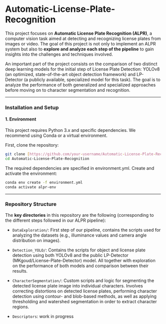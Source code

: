 # Automatic-License-Plate-Recognition

This project focuses on **Automatic License Plate Recognition (ALPR)**, a computer vision task aimed at detecting and recognizing license plates from images or video. The goal of this project is not only to implement an ALPR system but also to **explore and analyze each step of the pipeline** to gain insights into the challenges and techniques involved. 

An important part of the project consists on the comparison of two distinct deep learning models for the initial step of License Plate Detection: YOLOv8 (an optimized, state-of-the-art object detection framework) and LP-Detector (a publicly available, specialized model for this task). The goal is to analyze the performance of both generalized and specialized approaches before moving on to character segmentation and recognition.

---

### Installation and Setup

#### 1. Environment
This project requires Python 3.x and specific dependencies. We recommend using Conda or a virtual environment.

First, clone the repository:

```bash
git clone [https://github.com/your-username/Automatic-License-Plate-Recognition.git](https://github.com/your-username/Automatic-License-Plate-Recognition.git)
cd Automatic-License-Plate-Recognition
```

The required dependencies are specified in environment.yml. Create and activate the environment:

```bash
conda env create -f environment.yml
conda activate alpr-env
```
---

### Repository Structure

The **key directories** in this repository are the following (corresponding to the different steps followed in our ALPR pipeline):

- `DataExploration/`: First step of our pipeline, contains the scripts used for analyzing the datasets (e.g., illuminance values and camera angle distribution on images).

- `Detection_YOLO/`: Contains the scripts for object and license plate detection using both YOLOv8 and the public LP-Detector (MKgoud/License-Plate-Detector) model. All together with exploration on the performance of both models and comparison between their results. 

- `CharacterSegmentation/`: Custom scripts and logic for segmenting the detected license plate image into individual characters. Involves correcting distortions on detected license plates, performing character detection using contour- and blob-based methods, as well as applying thresholding and watershed segmentation in order to extract character regions.

- `Descriptors`: work in progress


